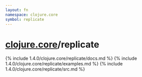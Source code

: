 ```yaml
---
layout: fn
namespace: clojure.core
symbol: replicate
---
```


# [clojure.core](../)/replicate

{% include 1.4.0/clojure.core/replicate/docs.md %}
{% include 1.4.0/clojure.core/replicate/examples.md %}
{% include 1.4.0/clojure.core/replicate/src.md %}

